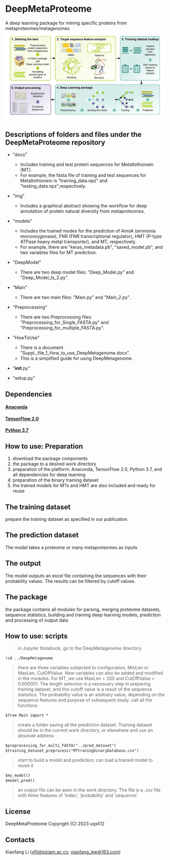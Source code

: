 # DeepMetaProteome
A deep learning package for mining specific proteins from metaproteomes/metagenomes
![image](https://github.com/uqxli12/DeepMetaProteome/blob/main/img/TOA.jpg)
## Descriptions of folders and files under the DeepMetaProteome repository
* "docs"
    * Includes training and test protein sequences for Metallothionein (MT).
    * For example, the fasta file of training and test sequences for Metallothionein is "training_data.npz" and "testing_data.npz",respectively.
    
* "img"
    * Includes a graphical abstract showing the workflow for deep annotation of protein natural diversity from metaproteomes.
    
* "models"
    * Includes the trained modes for the prediction of AmoA (ammonia monooxygenase), FNR (FNR transcriptional regulator), HMT (P-type ATPase heavy metal transporter), and MT, respectively.
    * For example, there are "keras_metadata.pb", "saved_model.pb", and two variables files for MT prediction.
    
* "DeepModel"
    * There are two deep model files: "Deep_Model.py" and "Deep_Model_ts_2.py".

* "Main"
    * There are two main files: "Main.py" and "Main_2.py".

* "Preprocessing"
    * There are two Preprocessing files: "Preprocessing_for_Single_FASTA.py" and "Preprocessing_for_multiple_FASTA.py".

* "HowToUse"
    * There is a document "Suppl._file_1_How_to_use_DeepMetagenome.docx".
    * This is a simplified guide for using DeepMetagenome.

* "__init__.py"

* "setup.py"

## Dependencies
#### [Anaconda](https://www.anaconda.com/)
#### [TensorFlow 2.0](https://tensorflow.google.cn/)
#### [Python 3.7](https://www.python.org/)

## How to use: Preparation
1. download the package components
2. the package to a desired work directory
3. preparation of the platform: Anaconda, TensorFlow 2.0, Python 3.7, and all dependencies for deep learning
4. preparation of the binary training dataset
5. the trained models for MTs and HMT are also included and ready for reuse
## The training dataset
prepare the training dataset as specified in our publication.
## The prediction dataset
The model takes a proteome or many metaproteomes as inputs
## The output
The model outputs an excel file containing the sequences with their probability values. The results can be filtered by cutoff values.
## The package
the package contains all modules for parsing, merging proteome datasets, sequence statistics, building and training deep learning models, prediction and processing of output data
## How to use: scripts
>in Jupyter Notebook, go to the DeepMetagenome directory
```
!cd ../DeepMetagenome
```
>there are three variables subjected to configuration, MinLen or MaxLen, CutOffValue. New variables can also be added and modified in the modules. For MT, we use MaxLen = 200 and CutOffValue = 0.000001. The length selection is a necessary step in preparing training dataset, and this cutoff value is a result of the sequence statistics. The probability value is an arbitrary value, depending on the sequence features and purpose of subsequent study.
>call all the functions 
```
$from Main import *
```
>create a folder saving all the prediction dataset. Training dataset should be in the current work directory, or elsewhere and use an absolute address
```
$preprocessing_for_multi_FASTA("../pred_dataset")
$training_dataset_preprocess("MTtraningbinaryDatabase.csv")
```
> start to build a model and prediction; can load a trained model to reuse it
```
$my_model()
$model_pred()
```
>an output file can be seen in the work directory. The file is a .csv file with three features of ‘index’, ‘probability’ and ‘sequence’.

## License
DeepMetaProteome
    Copyright (C) 2023 uqxli12

## Contacts
Xiaofang Li (xfli@sjziam.ac.cn; xiaofang_lee@163.com)
